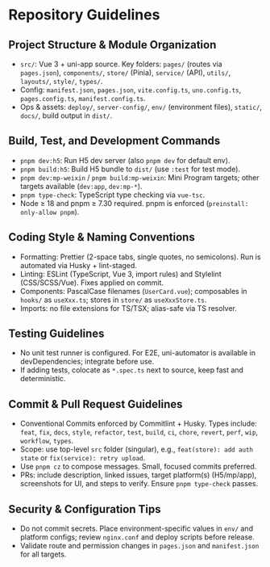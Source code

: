 # Repository Guidelines

## Project Structure & Module Organization
- `src/`: Vue 3 + uni-app source. Key folders: `pages/` (routes via `pages.json`), `components/`, `store/` (Pinia), `service/` (API), `utils/`, `layouts/`, `style/`, `types/`.
- Config: `manifest.json`, `pages.json`, `vite.config.ts`, `uno.config.ts`, `pages.config.ts`, `manifest.config.ts`.
- Ops & assets: `deploy/`, `server-config/`, `env/` (environment files), `static/`, `docs/`, build output in `dist/`.

## Build, Test, and Development Commands
- `pnpm dev:h5`: Run H5 dev server (also `pnpm dev` for default env).
- `pnpm build:h5`: Build H5 bundle to `dist/` (use `:test` for test mode).
- `pnpm dev:mp-weixin` / `pnpm build:mp-weixin`: Mini Program targets; other targets available (`dev:app`, `dev:mp-*`).
- `pnpm type-check`: TypeScript type checking via `vue-tsc`.
- Node ≥ 18 and pnpm ≥ 7.30 required. pnpm is enforced (`preinstall: only-allow pnpm`).

## Coding Style & Naming Conventions
- Formatting: Prettier (2-space tabs, single quotes, no semicolons). Run is automated via Husky + lint-staged.
- Linting: ESLint (TypeScript, Vue 3, import rules) and Stylelint (CSS/SCSS/Vue). Fixes applied on commit.
- Components: PascalCase filenames (`UserCard.vue`); composables in `hooks/` as `useXxx.ts`; stores in `store/` as `useXxxStore.ts`.
- Imports: no file extensions for TS/TSX; alias-safe via TS resolver.

## Testing Guidelines
- No unit test runner is configured. For E2E, uni-automator is available in devDependencies; integrate before use.
- If adding tests, colocate as `*.spec.ts` next to source, keep fast and deterministic.

## Commit & Pull Request Guidelines
- Conventional Commits enforced by Commitlint + Husky. Types include: `feat`, `fix`, `docs`, `style`, `refactor`, `test`, `build`, `ci`, `chore`, `revert`, `perf`, `wip`, `workflow`, `types`.
- Scope: use top-level `src` folder (singular), e.g., `feat(store): add auth state` or `fix(service): retry upload`.
- Use `pnpm cz` to compose messages. Small, focused commits preferred.
- PRs: include description, linked issues, target platform(s) (H5/mp/app), screenshots for UI, and steps to verify. Ensure `pnpm type-check` passes.

## Security & Configuration Tips
- Do not commit secrets. Place environment-specific values in `env/` and platform configs; review `nginx.conf` and deploy scripts before release.
- Validate route and permission changes in `pages.json` and `manifest.json` for all targets.
